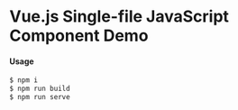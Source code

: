 # Vue.js Single-file JavaScript Component Demo

#### Usage

```bash
$ npm i
$ npm run build
$ npm run serve
```
